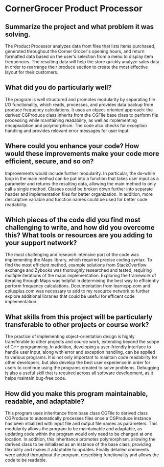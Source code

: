 # CornerGrocer Product Processor

## Summarize the project and what problem it was solving.
The Product Processor analyzes data from files that lists items purchased, generated throughout the Corner Grocer's opening hours, and return formatted data based on the user's selection from a menu to display item frequencies. The resulting data will help the store quickly analyze sales data in order to rearrange their produce section to create the most effective layout for their customers.
## What did you do particularly well?
The program is well structured and promotes modularity by separating file I/O functionality, which reads, processes, and provides data backup from produce frequency calculations. It uses an object-oriented approach: the derived CGProduce class inherits from the CGFile base class to perform file processing while maintaining readability, as well as implementing encapsulation and polymorphism. The code also checks for exception handling and provides relevant error messages for user input.
## Where could you enhance your code? How would these improvements make your code more efficient, secure, and so on?
Improvements would include further modularity. In particular, the do-while loop in the main method can be put into a function that takes user input as a parameter and returns the resulting data, allowing the main method to only call a single method. Classes could be broken down further into separate header and implementation files for better organization. In addition, more descriptive variable and function names could be used for better code readability. 
## Which pieces of the code did you find most challenging to write, and how did you overcome this? What tools or resources are you adding to your support network?
The most challenging and research intensive part of the code was implementing the Maps library, which required precise coding syntax. To find the most efficient method, example solutions from StackOverflow exchange and Zybooks was thoroughly researched and tested, requiring multiple iterations of the maps implementation. Exploring the framework of iterating through Maps was helpful in determining the best way to efficiently perform frequency calculations. Documentation from learncpp.com and cplusplus.com was necessary to add to my resource network to further explore additional libraries that could be useful for efficent code implementation.
## What skills from this project will be particularly transferable to other projects or course work?
The practice of implementing object-orientation design is highly transferable to other projects and course work, extending beyond the scope of C++ programming. In addition, developing a user-friendly interface to handle user input, along with error and exception handling, can be applied to various programs. It is not only important to maintain code readability for other developers, but also develop the best user experience in order for users to continue using the programs created to solve problems. Debugging is also a useful skill that is required across all software development, as it helps maintain bug-free code.
## How did you make this program maintainable, readable, and adaptable?
This program uses inheritance from base class CGFile to derived class CGProduce to automatically processes files once a CGProduce instance has been intialized with input file and output file names as parameters. This modularity allows the program to be maintainable and adaptable, as updating code within the program would only need to be changed at one location. In addition, this inheritance promotes polymorphism, allowing the derived class to be initialized as an instance of the base class, providing flexibility and makes it adaptable to updates. Finally detailed comments were added throughout the program, describing functionality and allows the code to be readable.
